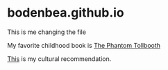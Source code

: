# bodenbea.github.io
This is me changing the file

My favorite childhood book is [The Phantom Tollbooth](https://en.wikipedia.org/wiki/The_Phantom_Tollbooth)

[This](cultural_rec.md) is my cultural recommendation.



